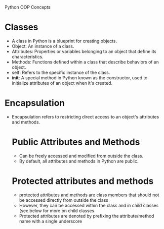 Python OOP Concepts

# Classes
* A class in Python is a blueprint for creating objects.
* Object: An instance of a class.
* Attributes: Properties or variables belonging to an object that define its characteristics.
* Methods: Functions defined within a class that describe behaviors of an object.
* self: Refers to the specific instance of the class.
* __init__: A special method in Python known as the constructor, used to initialize attributes of an object when it's created.



# Encapsulation
* Encapsulation refers to restricting direct access to an object's attributes and methods.
  # Public Attributes and Methods
    * Can be freely accessed and modified from outside the class.
    * By default, all attributes and methods in Python are public.

  # Protected attributes and methods
    * protected attributes and methods are class members that should not be accessed directly from outside the class
    * However, they can be accessed within the class and in child classes (see below for more on child classes
   * Protected attributes are denoted by prefixing the attribute/method name with a single underscore
